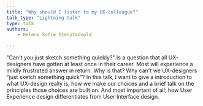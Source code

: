 ```yaml
---
title: "Why should I listen to my UX-colleague?"
talk_type: "Lightning talk"
type: talk
authors:
    - Helene Sofie Stenstadvold

---
```

"Can't you just sketch something quickly?" Is a question that all UX-designers have gotten at least once in their career. Most will experience a mildly frustrated answer in return. Why is that? Why can't we UX-designers "just sketch something quick"? In this talk, I want to give a introduction to what UX-design really is, how we make our choices and a brief talk on the principles those choices are built on. And most important of all; how User Experience design differentiates from User Interface design. 
